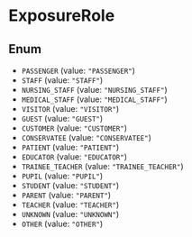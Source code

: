# ExposureRole

## Enum

* `PASSENGER` (value: `"PASSENGER"`)
* `STAFF` (value: `"STAFF"`)
* `NURSING_STAFF` (value: `"NURSING_STAFF"`)
* `MEDICAL_STAFF` (value: `"MEDICAL_STAFF"`)
* `VISITOR` (value: `"VISITOR"`)
* `GUEST` (value: `"GUEST"`)
* `CUSTOMER` (value: `"CUSTOMER"`)
* `CONSERVATEE` (value: `"CONSERVATEE"`)
* `PATIENT` (value: `"PATIENT"`)
* `EDUCATOR` (value: `"EDUCATOR"`)
* `TRAINEE_TEACHER` (value: `"TRAINEE_TEACHER"`)
* `PUPIL` (value: `"PUPIL"`)
* `STUDENT` (value: `"STUDENT"`)
* `PARENT` (value: `"PARENT"`)
* `TEACHER` (value: `"TEACHER"`)
* `UNKNOWN` (value: `"UNKNOWN"`)
* `OTHER` (value: `"OTHER"`)
